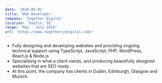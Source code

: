 ```yaml
---
date: '2018-05-01'
title: 'Web Developer'
company: 'Together Digital'
location: 'Dublin, IE'
range: 'May - July 2018'
url: 'https://www.togetherindigital.com/'
---
```


- Fully designing and developing websites and providing ongoing technical support using TypeScript, JavaScript, PHP, WordPress, React.js & Node.js.
- Specialising in what a client needs, and producing beautifully designed websites that are SEO ready.
- At this point, the company has clients in Dublin, Edinburgh, Glasgow and Munich.
